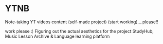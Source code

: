 # YTNB
Note-taking YT videos content (self-made project)
(start working)....please!!

work please :) 
 Figuring out the actual aesthetics for the project 
 StudyHub, Music Lesson Archive & Language learning platform 
